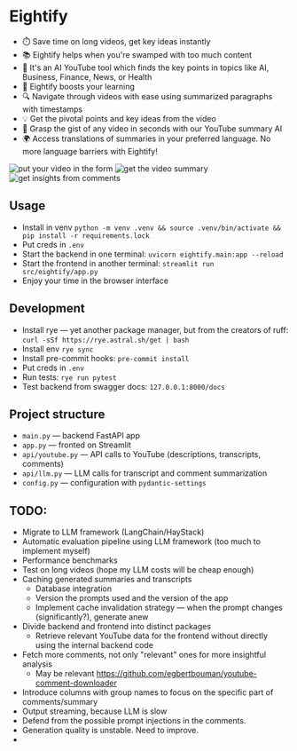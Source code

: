 # Eightify

- ⏱️ Save time on long videos, get key ideas instantly
- 📚 Eightify helps when you're swamped with too much content
- 🧠 It's an AI YouTube tool which finds the key points in topics like AI,
  Business, Finance, News, or Health
- 🚀 Eightify boosts your learning
- 🔍 Navigate through videos with ease using summarized paragraphs with
  timestamps
- 💡 Get the pivotal points and key ideas from the video
- 🎯 Grasp the gist of any video in seconds with our YouTube summary AI
- 🌍 Access translations of summaries in your preferred language. No more
  language barriers with Eightify!

![put your video in the form](./img/main_page_1.png)
![get the video summary](./img/main_page_2.png)
![get insights from comments](./img/main_page_3.png)

## Usage

- Install in venv
  `python -m venv .venv && source .venv/bin/activate && pip install -r requirements.lock`
- Put creds in `.env`
- Start the backend in one terminal: `uvicorn eightify.main:app --reload`
- Start the frontend in another terminal: `streamlit run src/eightify/app.py`
- Enjoy your time in the browser interface

## Development

- Install rye — yet another package manager, but from the creators of ruff:
  `curl -sSf https://rye.astral.sh/get | bash`
- Install env `rye sync`
- Install pre-commit hooks: `pre-commit install`
- Put creds in `.env`
- Run tests: `rye run pytest`
- Test backend from swagger docs: `127.0.0.1:8000/docs`

## Project structure

- `main.py` — backend FastAPI app
- `app.py` — fronted on Streamlit
- `api/youtube.py` — API calls to YouTube (descriptions, transcripts, comments)
- `api/llm.py` — LLM calls for transcript and comment summarization
- `config.py` — configuration with `pydantic-settings`

## TODO:

- Migrate to LLM framework (LangChain/HayStack)
- Automatic evaluation pipeline using LLM framework (too much to implement
  myself)
- Performance benchmarks
- Test on long videos (hope my LLM costs will be cheap enough)
- Caching generated summaries and transcripts
  - Database integration
  - Version the prompts used and the version of the app
  - Implement cache invalidation strategy — when the prompt changes
    (significantly?), generate anew
- Divide backend and frontend into distinct packages
  - Retrieve relevant YouTube data for the frontend without directly using the
    internal backend code
- Fetch more comments, not only "relevant" ones for more insightful analysis
  - May be relevant https://github.com/egbertbouman/youtube-comment-downloader
- Introduce columns with group names to focus on the specific part of
  comments/summary
- Output streaming, because LLM is slow
- Defend from the possible prompt injections in the comments.
- Generation quality is unstable. Need to improve.
-
